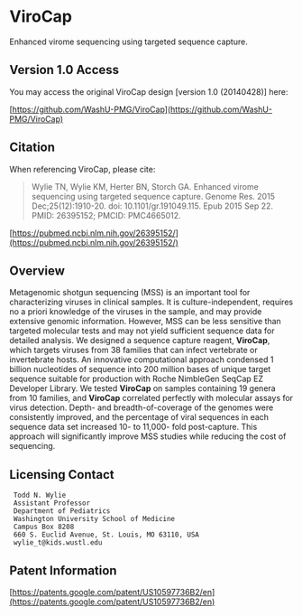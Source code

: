 # ViroCap
Enhanced virome sequencing using targeted sequence capture.

## Version 1.0 Access

You may access the original ViroCap design [version 1.0 (20140428)] here:

[https://github.com/WashU-PMG/ViroCap](https://github.com/WashU-PMG/ViroCap)

## Citation

When referencing ViroCap, please cite:

> Wylie TN, Wylie KM, Herter BN, Storch GA. Enhanced virome sequencing using targeted sequence capture. Genome Res. 2015 Dec;25(12):1910-20. doi: 10.1101/gr.191049.115. Epub 2015 Sep 22. PMID: 26395152; PMCID: PMC4665012.

[https://pubmed.ncbi.nlm.nih.gov/26395152/](https://pubmed.ncbi.nlm.nih.gov/26395152/)

## Overview

Metagenomic shotgun sequencing (MSS) is an important tool for characterizing viruses in clinical samples. It is culture-independent, requires no a priori knowledge of the viruses in the sample, and may provide extensive genomic information. However, MSS can be less sensitive than targeted molecular tests and may not yield sufficient sequence data for detailed analysis. We designed a sequence capture reagent, **ViroCap**, which targets viruses from 38 families that can infect vertebrate or invertebrate hosts. An innovative computational approach condensed 1 billion nucleotides of sequence into 200 million bases of unique target sequence suitable for production with Roche NimbleGen SeqCap EZ Developer Library. We tested **ViroCap** on samples containing 19 genera from 10 families, and **ViroCap** correlated perfectly with molecular assays for virus detection. Depth- and breadth-of-coverage of the genomes were consistently improved, and the percentage of viral sequences in each sequence data set increased 10- to 11,000- fold post-capture. This approach will significantly improve MSS studies while reducing the cost of sequencing.

## Licensing Contact

     Todd N. Wylie
     Assistant Professor
     Department of Pediatrics
     Washington University School of Medicine
     Campus Box 8208
     660 S. Euclid Avenue, St. Louis, MO 63110, USA
     wylie_t@kids.wustl.edu

## Patent Information

[https://patents.google.com/patent/US10597736B2/en](https://patents.google.com/patent/US10597736B2/en)

